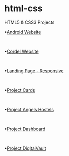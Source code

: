 # html-css
 HTML5 & CSS3 Projects

<p>•<a href="https://josiasgneto.github.io/html-css/Website-Android/android.html">Android Website</a></p> <br>
<p>•<a href="https://josiasgneto.github.io/html-css/Website-Cordel/index.html">Cordel Website</a></p> <br>
<p>•<a href="https://josiasgneto.github.io/html-css/Website-Landing-Page/index.html">Landing Page - Responsive</a></p> <br>
<p>•<a href="https://josiasgneto.github.io/html-css/Website-Project-Cards/index.html">Project Cards</a></p> <br>
<p>•<a href="https://josiasgneto.github.io/html-css/Website-Angels-Hostels/index.html">Project Angels Hostels</a></p> <br>
<p>•<a href="https://josiasgneto.github.io/html-css/Website-Dashborad/index.html">Project Dashboard</a></p> <br>
<p>•<a href="https://josiasgneto.github.io/html-css/Website-Digital-Vault/index.html">Project DigitalVault</a></p>
